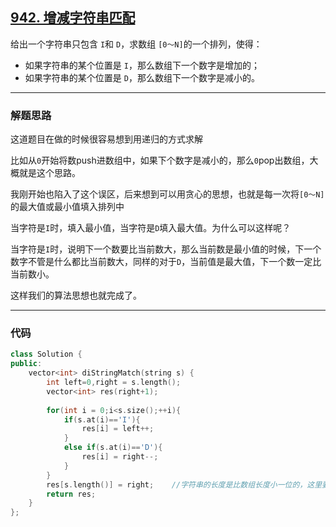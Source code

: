 ## [942. 增减字符串匹配](https://leetcode.cn/problems/di-string-match/)

给出一个字符串只包含 `I`和 `D`，求数组 `[0～N]`的一个排列，使得：

- 如果字符串的某个位置是 `I`，那么数组下一个数字是增加的；
- 如果字符串的某个位置是 `D`，那么数组下一个数字是减小的。

------

### 解题思路

这道题目在做的时候很容易想到用递归的方式求解

比如从`0`开始将数push进数组中，如果下个数字是减小的，那么`0`pop出数组，大概就是这个思路。

我刚开始也陷入了这个误区，后来想到可以用贪心的思想，也就是每一次将`[0～N]`的最大值或最小值填入排列中

当字符是`I`时，填入最小值，当字符是`D`填入最大值。为什么可以这样呢？

当字符是`I`时，说明下一个数要比当前数大，那么当前数是最小值的时候，下一个数字不管是什么都比当前数大，同样的对于`D`，当前值是最大值，下一个数一定比当前数小。

这样我们的算法思想也就完成了。

------

### 代码

```c++
class Solution {
public:
    vector<int> diStringMatch(string s) {
        int left=0,right = s.length();
        vector<int> res(right+1);
        
        for(int i = 0;i<s.size();++i){
            if(s.at(i)=='I'){
                res[i] = left++;
            }
            else if(s.at(i)=='D'){
                res[i] = right--;
            }
        }
        res[s.length()] = right;	//字符串的长度是比数组长度小一位的，这里要再添加最后一位
        return res;
    }
};
```

